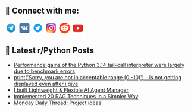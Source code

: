 ## 🔎 Connect with me:
[<img src="https://github.com/bullbesh/bullbesh/blob/main/images/Telegram.png" width="32" height="32" />](https://t.me/bullbesh)
[<img src="https://github.com/bullbesh/bullbesh/blob/main/images/VK.png" width="32" height="32" />](https://vk.com/bullbesh)
[<img src="https://github.com/bullbesh/bullbesh/blob/main/images/Twitter.png" width="32" height="32" />](https://twitter.com/bullbesh1)
[<img src="https://github.com/bullbesh/bullbesh/blob/main/images/Instagram.png" width="32" height="32" />](https://www.instagram.com/bullbesh)
[<img src="https://github.com/bullbesh/bullbesh/blob/main/images/Reddit.png" width="32" height="32" />](https://www.reddit.com/user/bullbesh)
[<img src="https://github.com/bullbesh/bullbesh/blob/main/images/YouTube.png" width="32" height="32" />](https://www.youtube.com/channel/UCtfjRs6uzgq5mfm8S06WTcg)

## 📕 Latest r/Python Posts
<!-- BLOG-POST-LIST:START -->
- [Performance gains of the Python 3.14 tail-call interpreter were largely due to benchmark errors](https://www.reddit.com/r/Python/comments/1j7usy1/performance_gains_of_the_python_314_tailcall/)
- [print&lpar;&#39;Sorry, you are not in acceptable range &lpar;0 -10&rpar;&#39;&rpar; - is not getting displayed even after i give](https://www.reddit.com/r/Python/comments/1j7tqlq/printsorry_you_are_not_in_acceptable_range_0_10/)
- [I built Lightweight &amp; Flexible AI Agent Manager](https://www.reddit.com/r/Python/comments/1j7td2q/i_built_lightweight_flexible_ai_agent_manager/)
- [Implemented 20 RAG Techniques in a Simpler Way](https://www.reddit.com/r/Python/comments/1j7rl6o/implemented_20_rag_techniques_in_a_simpler_way/)
- [Monday Daily Thread: Project ideas!](https://www.reddit.com/r/Python/comments/1j7lij0/monday_daily_thread_project_ideas/)
<!-- BLOG-POST-LIST:END -->
